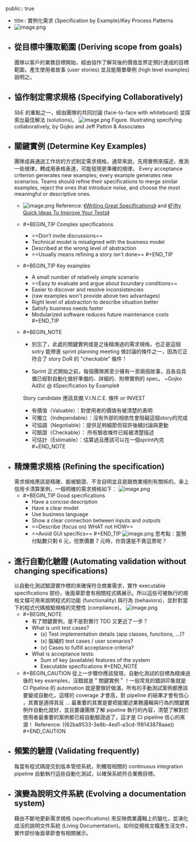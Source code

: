 public:: true

- title:: 實例化需求 (Specification by Example)/Key Process Patterns
- ![image.png](../assets/image_1656910755612_0.png)
- ## 從目標中獲取範圍 (Deriving scope from goals)
  團隊以客戶的業務目標開始，經由協作了解背後的價值並界定預計達成的目標範圍，產生使用者故事 (user stories) 並且能簡單舉例 (high level examples) 說明之。
- ## 協作制定需求規格 (Specifying Collaboratively)
  SbE 的重點之一，經由團隊的共同討論 (face-to-face with whiteboard) 並探索出最佳解法 (solutions)。
  ![image.png](../assets/image_1656916571952_0.png)
  Figure. Illustrating specifying collaboratively, by Gojko and Jeff Patton & Associates
- ## 關鍵實例 (Determine Key Examples)
  團隊成員通過工作坊的方式制定需求規格，通常來說，先用實例來描述，推測一些規律，轉成用表格表達，可能發現更準確的規律。
  Every acceptance criterion generates new examples; every example generates new scenarios. Teams should refine their specifications to merge similar examples, reject the ones that introduce noise, and choose the most meaningful or descriptive ones.
	- ![image.png](../assets/image_1656924162490_0.png) 
	  Reference: [《Writing Great Specifications》](https://livebook.manning.com/book/writing-great-specifications/chapter-1/point-15744-257-257-0) and [《Fifty Quick Ideas To Improve Your Tests》](https://gojko.net/2014/05/05/focus-on-key-examples/)
	- #+BEGIN_TIP
	  Complex specifications
	  * ==Don’t invite discussions==
	  * Technical model is misaligned with the business model
	  * Described at the wrong level of abstraction
	  * ==Usually means refining a story isn't done==
	  #+END_TIP
	- #+BEGIN_TIP
	  Key examples
	  *  A small number of relatively simple scenario
	  * ==Easy to evaluate and argue about boundary conditions==
	  * Easier to discover and resolve inconsistencies
	  * (raw examples won't provide above two advantages)
	  * Right level of abstraction to describe situation better
	  * Satisfy business needs faster
	  * Modularized software reduces future maintenance costs
	  #+END_TIP
	- #+BEGIN_NOTE
	  * 別忘了，此處的關鍵實例或是之後精煉過的需求規格，也正是這個 sotry 能帶進 sprint planning meeting 做討論的條件之一，因為它正符合了 story DoR 的 "checkable" 條件！
	  
	  * Sprint 正式開始之前，每個團隊將至少擁有一至兩個故事，且各自具備已經對自動化做好準備的、詳細的、附帶實例的 spec。
	                                                                                                                                                                                        ~Gojko Adžić @ 《Specification by Example》
	  
	  Story candidate 應該具備 V.I.N.C.E. 條件 or INVEST
	  * 有價值（Valuable）：對使用者的價值有被清楚的表明
	  * 可獨立（Independable）：沒有外部的相依性會阻礙這個story的完成
	  * 可協調（Negotiable）：提供足夠細節但容許後續討論與更動
	  * 可驗證（Checkable）： 所有驗收條件已經被清楚描述
	  * 可估計（Estimable）：估算過且應該可以在一個sprint內完
	  #+END_NOTE
- ## 精煉需求規格 (Refining the specification)
  需求規格應該是精確、能被驗證、不言自明並且是跟商業規則有關係的。承上信用卡清算案例，一個明確的需求規格如下：
  ![image.png](../assets/image_1656923937867_0.png)
	- #+BEGIN_TIP
	   Good specifications
	  * Have a concise description
	  * Have a clear model
	  * Use business language
	  * Show a clear connection between inputs and outputs
	  * ==Describe (focus on) WHAT not HOW==
	  * ==Avoid GUI specifics==
	  #+END_TIP
	  ![image.png](../assets/image_1656923368787_0.png) 
	  思考點：當預付點數只剩 6 元，但票價要 7 元時，你買還是不賣這票呢？
- ## 進行自動化驗證 (Automating validation without changing specifications)
  以自動化測試驗證實作標的來確保符合商業需求，實作 executable specifications 部份，後面章節會有相關程式碼展示。所以這些可被執行的規格文檔可用來說明程式的功能 (functionality) 與行為 (behaviors)，並針對當下的程式代碼檢驗規格的完整性 (compliance)。
  ![image.png](../assets/image_1657007893203_0.png)
	- #+BEGIN_NOTE
	  * 有了關鍵實例，是不是對實行 TDD 又更近了一步？
	  * What is unit test cases?
	    * (x) Test implementation details (app classes, functions, ...)?
	    * (x) 腦補的 test cases / user scenarios?
	    * (v) Cases to fulfill acceptance criteria?
	  * What is acceptance tests:
	    * Sum of key (available) features of the system
	    * Executable specifications
	  #+END_NOTE
	- #+BEGIN_CAUTION
	  從上一步驟你應該發現，自動化測試的目標為精煉過後的 key examples，沒錯就是＂關鍵實例＂！一般常見的錯誤印象就是 CI Pipeline 的 automation 就是要做好做滿，所有的手動測試案例都應該要變成自動化，這樣的 coverage 才會高，對 pipeline 的結果才會有信心 ，其實是適得其反 ... 最重要的其實是要把能闡述業務邏輯與行為的關鍵實例作自動化就好，並且要讓團隊了解 pipeline 執行的內容，清楚了解對於使用者最重要的案例都已經自動驗證過了，這才是 CI pipeline 信心的來源！
	  Reference: ((62ba9533-3e8b-4ed1-a3cd-1f8143878aae)) 
	  #+END_CAUTION
- ## 頻繁的驗證 (Validating frequently)
  每當有程式碼提交到版本管控系統，則觸發相關的 continuous integration pipeline 自動執行這些自動化測試，以確保系統符合業務目標。
- ## 演變為說明文件系統 (Evolving a documentation system)
  藉由不斷地更新需求規格 (specifications) 來反映商業邏輯上的變化，並演化成活的說明文件系統 (Living Documentation)。如何從規格文檔產生活文件，實作部份後面章節會有相關展示。